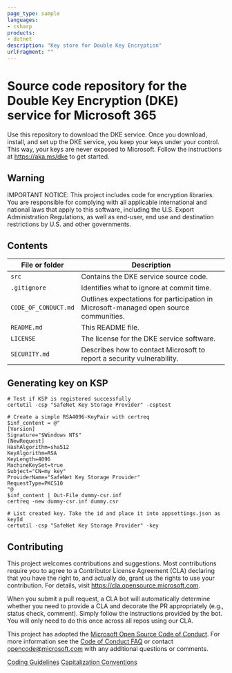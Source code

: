 ```yaml
---
page_type: sample
languages:
- csharp
products:
- dotnet
description: "Key store for Double Key Encryption"
urlFragment: ""
---
```


# Source code repository for the Double Key Encryption (DKE) service for Microsoft 365

Use this repository to download the DKE service. Once you download, install, and set up the DKE service, you keep your keys under your control. This way, your keys are never exposed to Microsoft. Follow the instructions at <https://aka.ms/dke> to get started.

## Warning

IMPORTANT NOTICE: This project includes code for encryption libraries. You are responsible for complying with all applicable international and national laws that apply to this software, including the U.S. Export Administration Regulations, as well as end-user, end use and destination restrictions by U.S. and other governments.

## Contents

| File or folder       | Description                                                                             |
|----------------------|-----------------------------------------------------------------------------------------|
| `src`                | Contains the DKE service source code.                                                   |
| `.gitignore`         | Identifies what to ignore at commit time.                                               |
| `CODE_OF_CONDUCT.md` | Outlines expectations for participation in Microsoft-managed open source communities.   |
| `README.md`          | This README file.                                                                       |
| `LICENSE`            | The license for the DKE service software.                                               |
| `SECURITY.md`        | Describes how to contact Microsoft to report a security vulnerability.                  |

## Generating key on KSP

```shell
# Test if KSP is registered successfully
certutil -csp "SafeNet Key Storage Provider" -csptest

# Create a simple RSA4096-KeyPair with certreq
$inf_content = @"
[Version]
Signature="$Windows NT$"
[NewRequest]
HashAlgorithm=sha512
KeyAlgorithm=RSA
KeyLength=4096
MachineKeySet=true
Subject="CN=my key"
ProviderName="SafeNet Key Storage Provider"
RequestType=PKCS10
"@
$inf_content | Out-File dummy-csr.inf
certreq -new dummy-csr.inf dummy.csr

# List created key. Take the id and place it into appsettings.json as keyId
certutil -csp "SafeNet Key Storage Provider" -key
```

## Contributing

This project welcomes contributions and suggestions. Most contributions require you to agree to a
Contributor License Agreement (CLA) declaring that you have the right to, and actually do, grant us
the rights to use your contribution. For details, visit <https://cla.opensource.microsoft.com>.

When you submit a pull request, a CLA bot will automatically determine whether you need to provide
a CLA and decorate the PR appropriately (e.g., status check, comment). Simply follow the instructions
provided by the bot. You will only need to do this once across all repos using our CLA.

This project has adopted the [Microsoft Open Source Code of Conduct](https://opensource.microsoft.com/codeofconduct/).
For more information see the [Code of Conduct FAQ](https://opensource.microsoft.com/codeofconduct/faq/) or
contact [opencode@microsoft.com](mailto:opencode@microsoft.com) with any additional questions or comments.

[Coding Guidelines](https://blogs.msdn.microsoft.com/brada/2005/01/26/internal-coding-guidelines/)
[Capitalization Conventions](https://docs.microsoft.com/dotnet/standard/design-guidelines/capitalization-conventions)
